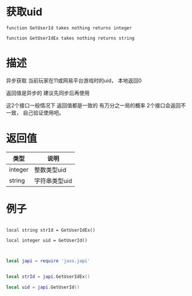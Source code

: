 
# 获取uid
```jass
function GetUserId takes nothing returns integer 

function GetUserIdEx takes nothing returns string 

```
# 描述
异步获取 当前玩家在11或网易平台游戏时的uid， 本地返回0

返回值是异步的 建议先同步后再使用

这2个接口一般情况下 返回值都是一致的 有万分之一局的概率 2个接口会返回不一致， 自己验证使用吧。

# 返回值
类型|说明
--|--
integer|整数类型uid 
string|字符串类型uid 


# 例子

```jass

local string strId = GetUserIdEx()

local integer uid = GetUserId()

```

```lua


local japi = require 'jass.japi'


local strId = japi.GetUserIdEx()

local uid = japi.GetUserId()

```

